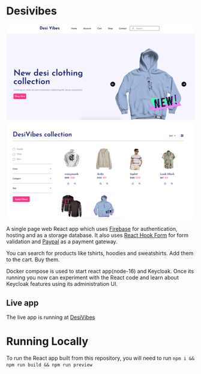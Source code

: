 # Desivibes

![alt text](./src/images/dv1.png)
![alt text](./src/images/dv2.png)

A single page web React app which uses [Firebase](https://firebase.google.com/) for authentication, hosting and as a storage database. It also uses [React Hook Form](https://react-hook-form.com/api/useform/) for form validation and [Paypal](https://developer.paypal.com/home) as a payment gateway.

You can search for products like tshirts, hoodies and sweatshirts.
Add them to the cart.
Buy them.

Docker compose is used to start react app(node-16) and Keycloak. Once its running you
now can experiment with the React code and learn about Keycloak
features using its administration UI.

## Live app

The live app is running at [DesiVibes](https://desivibes-a02a5.web.app/)

# Running Locally

To run the React app built from this repository, you will need to run `npm i && npm run build && npm run preview`
